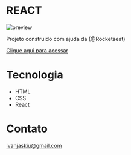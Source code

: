 # REACT

![preview](./.github/pas.png.)

Projeto construido com ajuda da (@Rocketseat)

[Clique aqui para acessar](https://ivan-jaskiu.github.io/React/Reactapp/index.html)

# Tecnologia
- HTML
- CSS
- React

# Contato
ivanjaskiu@gmail.com
